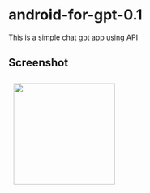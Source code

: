 # android-for-gpt-0.1
This is a simple chat gpt app using API

## Screenshot

[<img src="https://drive.google.com/file/d/1Jer7gC4fAJV7MmfZxAd_Qf1BwrDdXA-s/view?usp=share_link?raw=true" align="center"
width="200"
    hspace="10" vspace="10">](/readme/Wallabag%20Article%20View.png)
   
   

